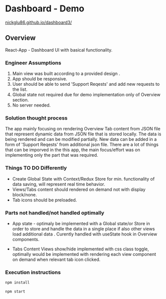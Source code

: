 # Dashboard - Demo

[nickglu86.github.io/dashboard3/](https://nickglu86.github.io/dashboard3/)

## Overview
React-App -  Dashboard UI with basical functionality.

### Engineer Assumptions
1. Main view was built according to a provided design .
2. App should be responsive.
3. User should be able to send 'Support Reqests' and add new requests to the list.
4. Global state not required due for demo implementation only of Overview section.
5. No server needed.


### Solution thought process
The app mainly focusing on rendering  Overview Tab content from JSON file that represent dynamic data from JSON file that is stored locally. The data is being rendered  and can be modified partially. New data can be added in a form of 'Support Reqests' from additional json file.
There are a lot of things that can be imporved in the this app, the main focus/effort was on implementing only the part that was required.


### Things TO DO Differently
* Create Global State with Context/Redux Store for min. functionality of data saving, will represent real time behavior.
* Views/Tabs content should rendered on demand not with display block/none.
* Tab icons should be preloaded.


### Parts not handled/not handled optimally
* App state - optimaly be implemented with a Global state/or Store in order to store and handle the data in a single place if also other views load additional data . Curently handled with useState hook in Overview components. 

* Tabs Content Views show/hide implemented with css class toggle, optimally would be implemented with rendering each view component on demand when relevant tab icon clicked.


### Execution instructions

```sh
npm install
```
```sh
npm start
```

